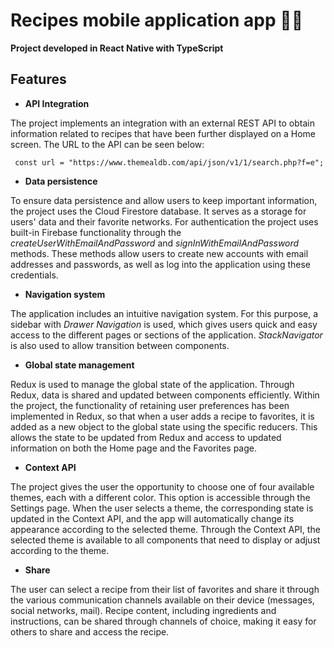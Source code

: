 
# Recipes mobile application app :woman_cook:

**Project developed in React Native with TypeScript**

## Features
* **API Integration**

The project implements an integration with an external REST API to obtain information related to recipes that have been further displayed on a Home screen. The URL to the API can be seen below:
```
 const url = "https://www.themealdb.com/api/json/v1/1/search.php?f=e";
```
* **Data persistence**

To ensure data persistence and allow users to keep important information, the project uses the Cloud Firestore database. It serves as a storage for users' data and their favorite networks. For authentication the project uses built-in Firebase functionality through the *createUserWithEmailAndPassword* and *signInWithEmailAndPassword* methods. These methods allow users to create new accounts with email addresses and passwords, as well as log into the application using these credentials.

* **Navigation system**

The application includes an intuitive navigation system. For this purpose, a sidebar with *Drawer Navigation* is used, which gives users quick and easy access to the different pages or sections of the application. *StackNavigator* is also used to allow transition between components.

* **Global state management**

Redux is used to manage the global state of the application. Through Redux, data is shared and updated between components efficiently. Within the project, the functionality of retaining user preferences has been implemented in Redux, so that when a user adds a recipe to favorites, it is added as a new object to the global state using the specific reducers. This allows the state to be updated from Redux and access to updated information on both the Home page and the Favorites page.

* **Context API**

The project gives the user the opportunity to choose one of four available themes, each with a different color. This option is accessible through the Settings page. When the user selects a theme, the corresponding state is updated in the Context API, and the app will automatically change its appearance according to the selected theme. Through the Context API, the selected theme is available to all components that need to display or adjust according to the theme.

* **Share**

The user can select a recipe from their list of favorites and share it through the various communication channels available on their device (messages, social networks, mail). Recipe content, including ingredients and instructions, can be shared through channels of choice, making it easy for others to share and access the recipe.
